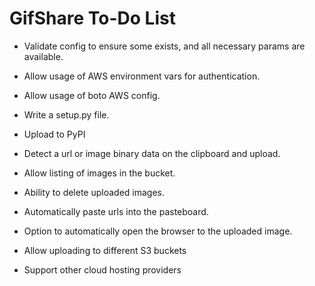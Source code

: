 GifShare To-Do List
===================

* Validate config to ensure some exists, and all necessary params are available.
* Allow usage of AWS environment vars for authentication.
* Allow usage of boto AWS config.

* Write a setup.py file.
* Upload to PyPI

* Detect a url or image binary data on the clipboard and upload.
* Allow listing of images in the bucket.
* Ability to delete uploaded images.
* Automatically paste urls into the pasteboard.
* Option to automatically open the browser to the uploaded image.
* Allow uploading to different S3 buckets
* Support other cloud hosting providers
